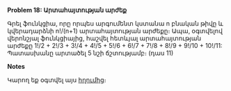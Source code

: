**Problem 18: Արտահայտության արժեք**

Գրել ֆունկցիա, որը որպես արգումենտ կստանա n բնական թիվը և կվերադարձնի n!/(n+1) արտահայտության արժեքը։ Ապա, օգտվելով վերոնշյալ ֆունկցիայից, հաշվել հետևյալ արտահայտության արժեքը 1!/2 + 2!/3 + 3!/4 + 4!/5 + 5!/6 + 6!/7 + 7!/8 + 8!/9 + 9!/10 + 10!/11: Պատասխանը արտածել 5 նշի ճշտությամբ։ (դաս 11)

**Notes**

Կարող եք օգտվել այս [հղումից](https://en.cppreference.com/w/cpp/io/manip/fixed)։
